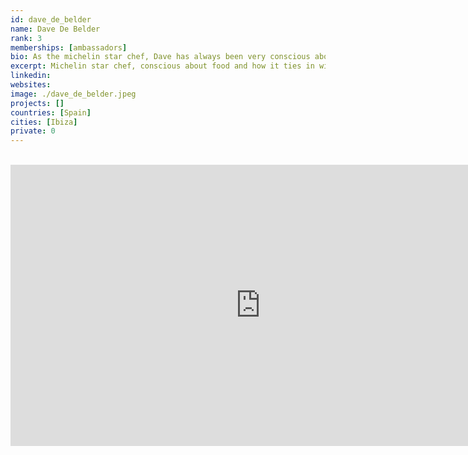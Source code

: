 ```yaml
---
id: dave_de_belder
name: Dave De Belder
rank: 3
memberships: [ambassadors]
bio: As the michelin star chef, Dave has always been very conscious about food and how it ties in with spirituality, healing and peoples conscience. Dave has worked in the best kitchens this world has to offer. Elbulli (ES), Librije (NL), El Celler de Can Roca (ES) and his own Godevaart (BE) & Cara & Co (AU).
excerpt: Michelin star chef, conscious about food and how it ties in with spirituality and healing.
linkedin: 
websites: 
image: ./dave_de_belder.jpeg
projects: []
countries: [Spain]
cities: [Ibiza]
private: 0
---
```


<BR>

<iframe src="https://player.vimeo.com/video/414231309" width="800" height="450" frameborder="0" allow="autoplay; fullscreen" allowfullscreen></iframe>

<BR>
